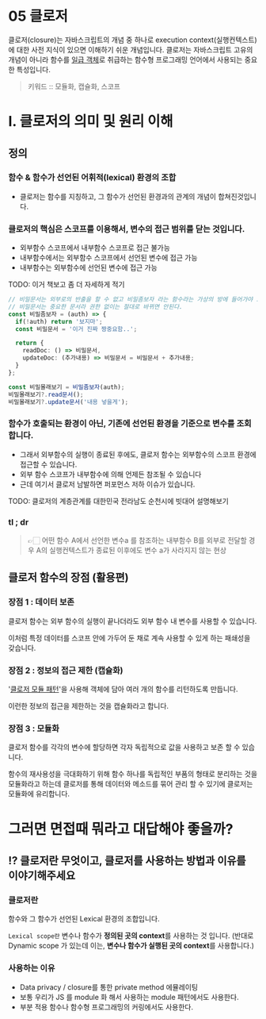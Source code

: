 # 05 클로저
클로저(closure)는 자바스크립트의 개념 중 하나로 execution context(실행컨텍스트)에 대한 사전 지식이 있으면 이해하기 쉬운 개념입니다.
클로저는 자바스크립트 고유의 개념이 아니라 함수를 [일급 객체](https://velog.io/@reveloper-1311/%EC%9D%BC%EA%B8%89-%EA%B0%9D%EC%B2%B4First-Class-Object%EB%9E%80)로 취급하는 함수형 프로그래밍 언어에서 사용되는 중요한 특성입니다.

> 키워드 :: 모듈화, 캡슐화, 스코프
# I. 클로저의 의미 및 원리 이해
## 정의 
### 함수 & 함수가 선언된 어휘적(lexical) 환경의 조합
- 클로저는 함수를 지칭하고, 그 함수가 선언된 환경과의 관계의 개념이 합쳐진것입니다.

### 클로저의 핵심은 스코프를 이용해서, 변수의 접근 범위를 닫는 것입니다.
- 외부함수 스코프에서 내부함수 스코프로 접근 불가능
- 내부함수에서는 외부함수 스코프에서 선언된 변수에 접근 가능
- 내부함수는 외부함수에 선언된 변수에 접근 가능

TODO: 이거 책보고 좀 더 자세하게 적기
```typescript
// 비밀문서는 외부로의 반출을 할 수 없고 비밀좀보자 라는 함수라는 가상의 방에 들어가야 보거나 바꿀 수 있다.
// 비밀문서는 중요한 문서라 권한 없이는 절대로 바뀌면 안된다.
const 비밀좀보자 = (auth) => {
  if(!auth) return '보지마';
  const 비밀문서 = '이거 진짜 짱중요함..';

  return {
    readDoc: () => 비밀문서,
    updateDoc: (추가내용) => 비밀문서 = 비밀문서 + 추가내용;
  }
};

const 비밀몰래보기 = 비밀좀보자(auth);
비밀몰래보기?.read문서();
비밀몰래보기?.update문서('내용 넣을게');
```

### 함수가 호출되는 환경이 아닌, 기존에 선언된 환경을 기준으로 변수를 조회합니다.
- 그래서 외부함수의 실행이 종료된 후에도, 클로저 함수는 외부함수의 스코프 환경에 접근할 수 있습니다.
- 외부 함수 스코프가 내부함수에 의해 언제든 참조될 수 있습니다
- 근데 여기서 클로저 남발하면 퍼포먼스 저하 이슈가 있습니다.

TODO: 클로저의 계층관계를 대한민국 전라남도 순천시에 빗대어 설명해보기
### tl ; dr
> 👉🏻 어떤 함수 A에서 선언한 변수a 를 참조하는 내부함수 B를 외부로 전달할 경우 A의 실행컨텍스트가 종료된 이후에도 변수 a가 사라지지 않는 현상

## 클로저 함수의 장점 (활용편)
### 장점 1 : 데이터 보존
클로저 함수는 외부 함수의 실행이 끝나더라도 외부 함수 내 변수를 사용할 수 있습니다.

이처럼 특정 데이터를 스코프 안에 가두어 둔 채로 계속 사용할 수 있게 하는 패쇄성을 갖습니다.

### 장점 2 : 정보의 접근 제한 (캡슐화)
'[클로저 모듈 패턴](https://medium.com/%EC%98%A4%EB%8A%98%EC%9D%98-%ED%94%84%EB%A1%9C%EA%B7%B8%EB%9E%98%EB%B0%8D/%EC%9E%90%EB%B0%94%EC%8A%A4%ED%81%AC%EB%A6%BD%ED%8A%B8-%EB%94%94%EC%9E%90%EC%9D%B8-%ED%8C%A8%ED%84%B4-%EB%AA%A8%EB%93%88-%ED%8C%A8%ED%84%B4-d5ba2c94eeb5)'을 사용해 객체에 담아 여러 개의 함수를 리턴하도록 만듭니다.

이런한 정보의 접근을 제한하는 것을 캡슐화라고 합니다.

### 장점 3 : 모듈화
클로저 함수를 각각의 변수에 할당하면 각자 독립적으로 값을 사용하고 보존 할 수 있습니다.

함수의 재사용성을 극대화하기 위해 함수 하나를 독립적인 부품의 형태로 분리하는 것을 모듈화라고 하는데 클로저를 통해 데이터와 메소드를 묶어 관리 할 수 있기에 클로저는 모듈화에 유리합니다.
# 그러면 면접때 뭐라고 대답해야 좋을까?

## ⁉️ 클로저란 무엇이고, 클로저를 사용하는 방법과 이유를 이야기해주세요

### 클로저란

함수와 그 함수가 선언된 Lexical 환경의 조합입니다. 

`Lexical scope란`  변수나 함수가 **정의된 곳의 context**를 사용하는 것 입니다. (반대로 Dynamic scope 가 있는데 이는, **변수나 함수가 실행된 곳의 context**를 사용합니다.)

### 사용하는 이유

- Data privacy / closure를 통한 private method 에뮬레이팅
- 보통 우리가 JS 를 module 화 해서 사용하는 module 패턴에서도 사용한다.
- 부분 적용 함수나 함수형 프로그래밍의 커링에서도 사용한다.
